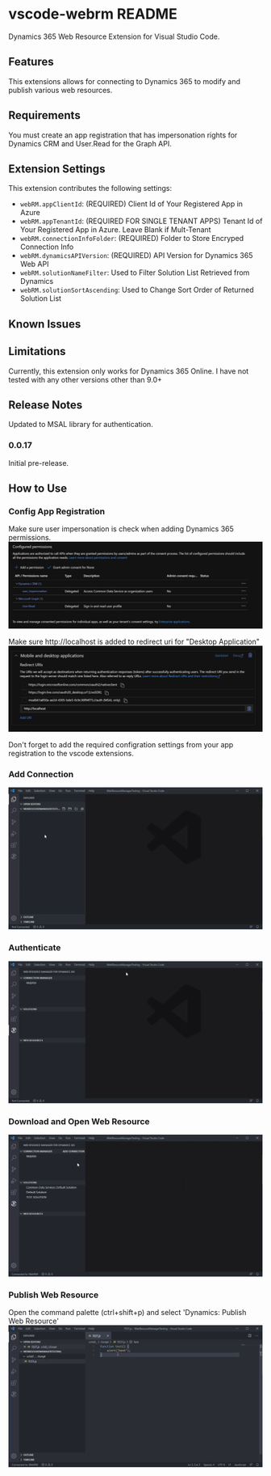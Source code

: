 # vscode-webrm README

Dynamics 365 Web Resource Extension for Visual Studio Code.

## Features

This extensions allows for connecting to Dynamics 365 to modify and publish various web resources.

## Requirements

You must create an app registration that has impersonation rights for Dynamics CRM and User.Read for the Graph API.

## Extension Settings

This extension contributes the following settings:

- `webRM.appClientId`: (REQUIRED) Client Id of Your Registered App in Azure
- `webRM.appTenantId`: (REQUIRED FOR SINGLE TENANT APPS) Tenant Id of Your Registered App in Azure. Leave Blank if Mult-Tenant
- `webRM.connectionInfoFolder`: (REQUIRED) Folder to Store Encryped Connection Info
- `webRM.dynamicsAPIVersion`: (REQUIRED) API Version for Dynamics 365 Web API
- `webRM.solutionNameFilter`: Used to Filter Solution List Retrieved from Dynamics
- `webRM.solutionSortAscending`: Used to Change Sort Order of Returned Solution List

## Known Issues

## Limitations

Currently, this extension only works for Dynamics 365 Online. I have not tested with any other versions other than 9.0+

## Release Notes

Updated to MSAL library for authentication.

### 0.0.17

Initial pre-release.

## How to Use

### Config App Registration

Make sure user impersonation is check when adding Dynamics 365 permissions.
![png](instructions/app_registration_permissions.png)

Make sure http://localhost is added to redirect uri for "Desktop Application"
![png](instructions/app_registration_redirect.png)

Don't forget to add the required configration settings from your app registration to the vscode extensions.

### Add Connection

![gif](instructions/addconnection.gif)

### Authenticate

![gif](instructions/authenticate.gif)

### Download and Open Web Resource

![gif](instructions/downloadandopen.gif)

### Publish Web Resource

Open the command palette (ctrl+shift+p) and select 'Dynamics: Publish Web Resource'
![gif](instructions/publish.gif)
